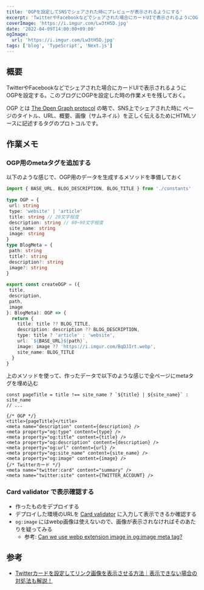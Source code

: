 ```yaml
---
title: 'OGPを設定してSNSでシェアされた時にプレビューが表示されるようにする'
excerpt: 'TwitterやFacebookなどでシェアされた場合にカードUIで表示されるようにOGPを設定する'
coverImage: 'https://i.imgur.com/Lw3tH5D.jpg'
date: '2022-04-09T14:00:00+09:00'
ogImage:
  url: 'https://i.imgur.com/Lw3tH5D.jpg'
tags: ['blog', 'TypeScript', 'Next.js']
---
```


## 概要
TwitterやFacebookなどでシェアされた場合にカードUIで表示されるようにOGPを設定する。このブログにOGPを設定した時の作業メモを残しておく。

OGP とは [The Open Graph protocol](https://ogp.me/) の略で、SNS上でシェアされた時に ページのタイトル、URL、概要、画像（サムネイル）を正しく伝えるためにHTMLソースに記述するタグのプロトコルです。

## 作業メモ

### OGP用のmetaタグを追加する

以下のような感じで、OGP用のデータを生成するメソッドを準備しておく

```ts
import { BASE_URL, BLOG_DESCRIPTION, BLOG_TITLE } from './constants'  
  
type OGP = {  
 url: string  
 type: 'website' | 'article'  
 title: string // 20文字程度  
 description: string // 80~90文字程度  
 site_name: string  
 image: string  
}  
type BlogMeta = {  
 path: string  
 title?: string  
 description?: string  
 image?: string  
}  
  
export const createOGP = ({  
 title,  
 description,  
 path,  
 image  
}: BlogMeta): OGP => {  
  return {  
    title: title ?? BLOG_TITLE,  
	description: description ?? BLOG_DESCRIPTION,  
	type: title ? 'article' : 'website',  
	url: `${BASE_URL}${path}`,  
	image: image ?? 'https://i.imgur.com/BqDJIrt.webp',  
	site_name: BLOG_TITLE  
  }  
}
```

上のメソッドを使って、作ったデータで以下のような感じで全ページにmetaタグを埋め込む

```tsx
const pageTitle = title !== site_name ? `${title} | ${site_name}` : site_name
// ...

{/* OGP */}  
<title>{pageTitle}</title>  
<meta name="description" content={description} />  
<meta property="og:type" content={type} />  
<meta property="og:title" content={title} />  
<meta property="og:description" content={description} />  
<meta property="og:url" content={url} />  
<meta property="og:site_name" content={site_name} />  
<meta property="og:image" content={image} />  
{/* Twitterカード */}  
<meta name="twitter:card" content="summary" />  
<meta name="twitter:site" content={TWITTER_ACCOUNT} />
```

### Card validator で表示確認する

* 作ったものをデプロイする
* デプロイした環境のURLを [Card validator](https://cards-dev.twitter.com/validator) に入力して表示できるか確認する
* `og:image` にはwebp画像は使えないので、画像が表示されなければそのあたりを疑ってみる
	* 参考:  [Can we use webp extension image in og:image meta tag?](https://stackoverflow.com/questions/57955612/can-we-use-webp-extension-image-in-ogimage-meta-tag)

## 参考

- [Twitterカードを設定してリンク画像を表示させる方法｜表示できない場合の対処法も解説！](https://unique1.co.jp/column/sns_operation/3033/)